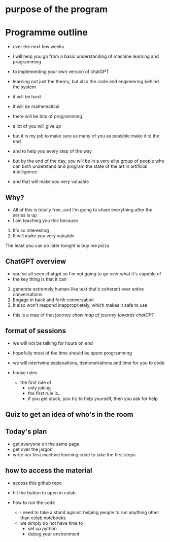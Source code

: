# purpose of the program

# Programme outline

- over the next few weeks
- I will help you go from a basic understanding of machine learning and programming
- to implementing your own version of chatGPT
- learning not just the theory, but also the code and engineering behind the system

- it will be hard
- it will be mathematical
- there will be lots of programming
- a lot of you will give up
- but it is my job to make sure as many of you as possible make it to the end
- and to help you every step of the way
- but by the end of the day, you will be in a very elite group of people who can both understand and program the state of the art in artificial intelligence
- and that will make you very valuable

## Why?

- All of this is totally free, and I'm going to share everything after the series is up
- I am teaching you this because

1. It's so interesting
2. It will make you very valuable

The least you can do later tonight is buy me pizza

## ChatGPT overview

- you've all seen chatgpt so I'm not going to go over what it's capable of
- the key thing is that it can

1. generate extremely human-like text that's coherent over entire conversations
2. Engage in back and forth conversation
3. It also won't respond inappropriately, which makes it safe to use

- this is a map of that journey
  _show map of journey towards chatGPT_

## format of sessions

- we will not be talking for hours on end
- hopefully most of the time should be spent programming
- we will intertwine explanations, demonstrations and time for you to code

- house rules
  - the first rule of
    - only joking
    - the first rule is...
    - if you get stuck, you try to help yourself, then you ask for help

## Quiz to get an idea of who's in the room

## Today's plan

- get everyone on the same page
- get over the jargon
- write our first machine learning code to take the first steps

## how to access the material

- access this github repo
- hit the button to open in colab

- how to run the code
  - i need to take a stand against helping people to run anything other than colab notebooks
  - we simply do not have time to
    - set up python
    - debug your environment
